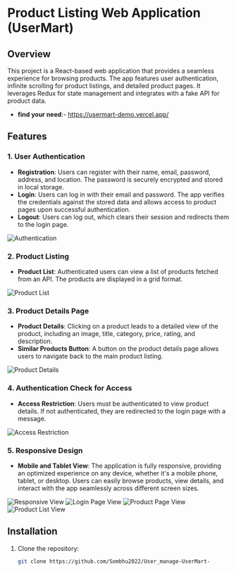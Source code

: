 # Product Listing Web Application (UserMart)

## Overview

This project is a React-based web application that provides a seamless experience for browsing products. The app features user authentication, infinite scrolling for product listings, and detailed product pages. It leverages Redux for state management and integrates with a fake API for product data.


- **find your need**:- https://usermart-demo.vercel.app/

## Features

### 1. User Authentication

- **Registration**: Users can register with their name, email, password, address, and location. The password is securely encrypted and stored in local storage.
- **Login**: Users can log in with their email and password. The app verifies the credentials against the stored data and allows access to product pages upon successful authentication.
- **Logout**: Users can log out, which clears their session and redirects them to the login page.

![Authentication](./public/images/authentication.png)

### 2. Product Listing

- **Product List**: Authenticated users can view a list of products fetched from an API. The products are displayed in a grid format.

![Product List](./public/images/product-list.png)

### 3. Product Details Page

- **Product Details**: Clicking on a product leads to a detailed view of the product, including an image, title, category, price, rating, and description.
- **Similar Products Button**: A button on the product details page allows users to navigate back to the main product listing.

![Product Details](./public/images/product-details.png)

### 4. Authentication Check for Access

- **Access Restriction**: Users must be authenticated to view product details. If not authenticated, they are redirected to the login page with a message.

![Access Restriction](./public/images/access-restriction.png)


### 5. Responsive Design
  - **Mobile and Tablet View**: The application is fully responsive, providing an optimized experience on any device, whether it's a mobile phone, tablet, or desktop. Users can easily browse products, view details, and interact with the app seamlessly across different screen sizes.

![Responsive View](./public/images/tablet_view.png)
![Login Page View](./public/images/login.png )
![Product Page View](./public/images/product-details-mb.png )
![Product List View](./public/images/product-list-mb.png )

## Installation

1. Clone the repository:
   ```bash
   git clone https://github.com/Sombhu2022/User_manage-UserMart-
   ```

